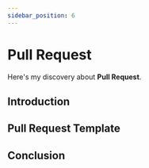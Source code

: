 ```yaml
---
sidebar_position: 6
---
```


# Pull Request

Here's my discovery about **Pull Request**.

## Introduction

## Pull Request Template

## Conclusion
